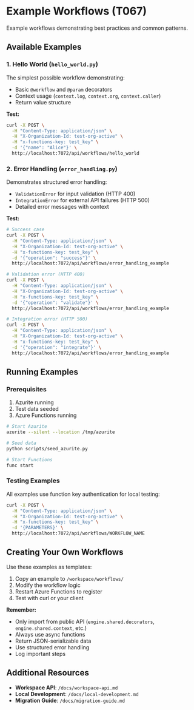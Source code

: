 # Example Workflows (T067)

Example workflows demonstrating best practices and common patterns.

## Available Examples

### 1. Hello World (`hello_world.py`)

The simplest possible workflow demonstrating:
- Basic `@workflow` and `@param` decorators
- Context usage (`context.log`, `context.org`, `context.caller`)
- Return value structure

**Test:**
```bash
curl -X POST \
  -H "Content-Type: application/json" \
  -H "X-Organization-Id: test-org-active" \
  -H "x-functions-key: test_key" \
  -d '{"name": "Alice"}' \
  http://localhost:7072/api/workflows/hello_world
```

### 2. Error Handling (`error_handling.py`)

Demonstrates structured error handling:
- `ValidationError` for input validation (HTTP 400)
- `IntegrationError` for external API failures (HTTP 500)
- Detailed error messages with context

**Test:**
```bash
# Success case
curl -X POST \
  -H "Content-Type: application/json" \
  -H "X-Organization-Id: test-org-active" \
  -H "x-functions-key: test_key" \
  -d '{"operation": "success"}' \
  http://localhost:7072/api/workflows/error_handling_example

# Validation error (HTTP 400)
curl -X POST \
  -H "Content-Type: application/json" \
  -H "X-Organization-Id: test-org-active" \
  -H "x-functions-key: test_key" \
  -d '{"operation": "validate"}' \
  http://localhost:7072/api/workflows/error_handling_example

# Integration error (HTTP 500)
curl -X POST \
  -H "Content-Type: application/json" \
  -H "X-Organization-Id: test-org-active" \
  -H "x-functions-key: test_key" \
  -d '{"operation": "integrate"}' \
  http://localhost:7072/api/workflows/error_handling_example
```

## Running Examples

### Prerequisites

1. Azurite running
2. Test data seeded
3. Azure Functions running

```bash
# Start Azurite
azurite --silent --location /tmp/azurite

# Seed data
python scripts/seed_azurite.py

# Start Functions
func start
```

### Testing Examples

All examples use function key authentication for local testing:

```bash
curl -X POST \
  -H "Content-Type: application/json" \
  -H "X-Organization-Id: test-org-active" \
  -H "x-functions-key: test_key" \
  -d '{PARAMETERS}' \
  http://localhost:7072/api/workflows/WORKFLOW_NAME
```

## Creating Your Own Workflows

Use these examples as templates:

1. Copy an example to `/workspace/workflows/`
2. Modify the workflow logic
3. Restart Azure Functions to register
4. Test with curl or your client

**Remember:**
- Only import from public API (`engine.shared.decorators`, `engine.shared.context`, etc.)
- Always use async functions
- Return JSON-serializable data
- Use structured error handling
- Log important steps

## Additional Resources

- **Workspace API**: `/docs/workspace-api.md`
- **Local Development**: `/docs/local-development.md`
- **Migration Guide**: `/docs/migration-guide.md`
